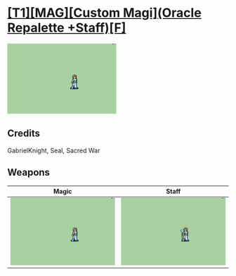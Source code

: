# [\[T1\]\[MAG\]\[Custom Magi\]\(Oracle Repalette +Staff\)\[F\]](./%5BT1%5D%5BMAG%5D%5BCustom%20Magi%5D(Oracle%20Repalette%20+Staff)%5BF%5D)

<img src="./6.%20Magic/Magic_000.png" alt="[T1][MAG][Custom Magi](Oracle Repalette +Staff)[F] standing" />

## Credits

GabrielKnight, Seal, Sacred War

## Weapons


|Magic |Staff |
|  :---: | :---: |
| <img alt="Magic animation" src="./6.%20Magic/Magic.gif" /> | <img alt="Staff animation" src="./7.%20Staff/Staff.gif" /> |
